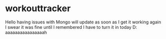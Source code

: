 # workouttracker
Hello having issues with Mongo will update as soon as I get it working again I swear it was fine until I remembered I have to turn it in today D: aaaaaaaaaaaaaaaah
